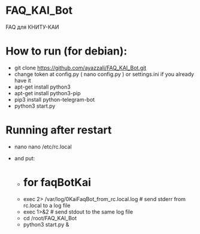 # FAQ_KAI_Bot
FAQ для КНИТУ-КАИ

# How to run (for debian):
- git clone https://github.com/ayazzali/FAQ_KAI_Bot.git
- change token at config.py ( nano config.py ) or settings.ini if you already have it
- apt-get install python3
- apt-get install python3-pip
- pip3 install python-telegram-bot
- python3 start.py

# Running after restart
- nano nano /etc/rc.local
- and put:

  - # for faqBotKai
  - exec 2> /var/log/0KaiFaqBot_from_rc.local.log # send stderr from rc.local to a log file
  - exec 1>&2 # send stdout to the same log file
  - cd /root/FAQ_KAI_Bot
  - python3 start.py &

